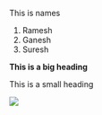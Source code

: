 This is names

1.  Ramesh
2.  Ganesh
3.  Suresh

**This is a big heading**

This is a small heading

![](media/7a84a17635d798082647c62824154375.png)
